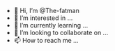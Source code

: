 - 👋 Hi, I’m @The-fatman
- 👀 I’m interested in ...
- 🌱 I’m currently learning ...
- 💞️ I’m looking to collaborate on ...
- 📫 How to reach me ...

<!---
The-fatman/The-fatman is a ✨ special ✨ repository because its `README.md` (this file) appears on your GitHub profile.
You can click the Preview link to take a look at your changes.
--->
